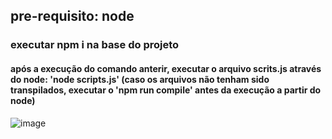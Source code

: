 ## pre-requisito: node

### executar npm i na base do projeto

#### após a execução do comando anterir, executar o arquivo scrits.js através do node: 'node scripts.js' (caso os arquivos não tenham sido transpilados, executar o 'npm run compile' antes da execução a partir do node)
![image](https://user-images.githubusercontent.com/89047539/227804997-adbe960c-d9e3-441d-992a-64514d755329.png)
